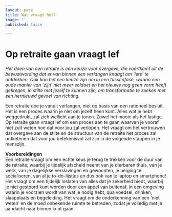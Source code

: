 ```yaml
---
layout: page
title: Wat vraagt het?
image: ''
published: false

---
```

# Op retraite gaan vraagt lef 

_Het doen van een retraite is een keuze voor overgave, die voortkomt uit de bewustwording dat er van binnen een verlangen knaagt om ‘iets’ te ontdekken. Ook kan het een keuze zijn om in een tussenfase, waarin een oude manier van ‘zijn’ niet meer voldoet en het nieuwe nog geen vorm heeft gekregen, in stilte met jezelf te kunnen zijn, om transformatie te zoeken met een hernieuwd gevoel van richting._

Een retraite doe je vanuit verlangen, niet op basis van een rationeel besluit. Het is een proces waarin je niet om jezelf heen kunt. Alles wat je hebt weggedrukt, zal zich wellicht aan je tonen. Zowel het mooie als het lastige. Op retraite gaan vraagt lef om een proces aan te gaan waarvan je vooraf niet zult weten hoe dat voor jou zal verlopen. Het vraagt om het vertrouwen dat overgave aan de stilte en de structuur van de retraite het proces zal ontketenen dat voor jou betekenisvol zal zijn in de volgende stappen in je menszijn.

**Voorbereidingen**  
Een retraite vraagt om een echte keus je terug te trekken voor de duur van de retraite; waarbij je tijdelijk afscheid neemt van je dierbaren thuis, van je werk, van je dagelijkse verslavingen en gewoonten, je neiging te socialiseren, van al je to-do-lijstjes en dus ook van je laptop en smartphone! Het vraagt om een tijdelijk loslaten van alles dat je zekerheid biedt, waarbij je niet gestoord kunt worden door een appel van buitenaf, in een omgeving waarin je voorzien wordt van wat je nodig hebt, qua voedsel, drinken, slaapplaats en begeleiding. Het vraagt om de onderkenning van een ‘niet weten’ en de moed onbekende ruimte te betreden, zodat je volledig met je aandacht naar binnen kunt gaan.